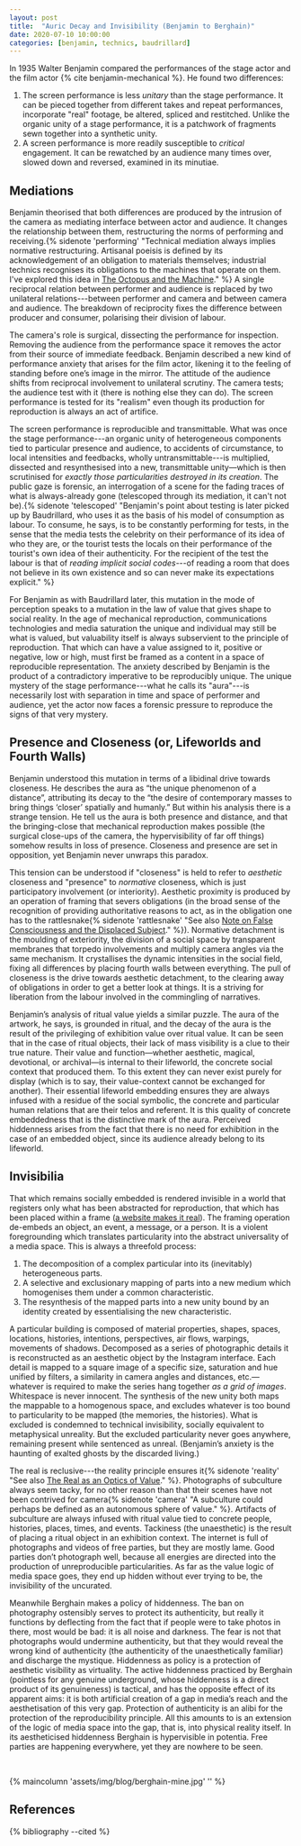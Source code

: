 ```yaml
---
layout: post
title:  "Auric Decay and Invisibility (Benjamin to Berghain)"
date: 2020-07-10 10:00:00
categories: [benjamin, technics, baudrillard]
---
```


In 1935 Walter Benjamin compared the performances of the stage actor and the film actor {% cite benjamin-mechanical %}. He found two differences:

1. The screen performance is less _unitary_ than the stage performance. It can be pieced together from different takes and repeat performances, incorporate "real" footage, be altered, spliced and restitched. Unlike the organic unity of a stage performance, it is a patchwork of fragments sewn together into a synthetic unity.
2. A screen performance is more readily susceptible to _critical_ engagement. It can be rewatched by an audience many times over, slowed down and reversed, examined in its minutiae.
<!--more-->

## Mediations

Benjamin theorised that both differences are produced by the intrusion of the camera as mediating interface between actor and audience. It changes the relationship between them, restructuring the norms of performing and receiving.{% sidenote 'performing' "Technical mediation always implies normative restructuring. Artisanal poeisis is defined by its acknowledgement of an obligation to materials themselves; industrial technics recognises its obligations to the machines that operate on them. I've explored this idea in [The Octopus and the Machine](/2019/05/01/the-octopus-and-the-machine.html)." %} A single reciprocal relation between performer and audience is replaced by two unilateral relations---between performer and camera and between camera and audience. The breakdown of reciprocity fixes the difference between producer and consumer, polarising their division of labour.

The camera's role is surgical, dissecting the performance for inspection. Removing the audience from the performance space it removes the actor from their source of immediate feedback. Benjamin described a new kind of performance anxiety that arises for the film actor, likening it to the feeling of standing before one’s image in the mirror. The attitude of the audience shifts from reciprocal involvement to unilateral scrutiny. The camera tests; the audience test with it (there is nothing else they can do). The screen performance is tested for its "realism" even though its production for reproduction is always an act of artifice.

The screen performance is reproducible and transmittable. What was once the stage performance---an organic unity of heterogeneous components tied to particular presence and audience, to accidents of circumstance, to local intensities and feedbacks, wholly untransmittable---is multiplied, dissected and resynthesised into a new, transmittable unity—which is then scrutinised for _exactly those particularities destroyed in its creation_. The public gaze is forensic, an interrogation of a scene for the fading traces of what is always-already gone (telescoped through its mediation, it can't not be).{% sidenote 'telescoped' "Benjamin's point about testing is later picked up by Baudrillard, who uses it as the basis of his model of consumption as labour. To consume, he says, is to be constantly performing for tests, in the sense that the media tests the celebrity on their performance of its idea of who they are, or the tourist tests the locals on their performance of the tourist's own idea of their authenticity. For the recipient of the test the labour is that of _reading implicit social codes_---of reading a room that does not believe in its own existence and so can never make its expectations explicit." %}

For Benjamin as with Baudrillard later, this mutation in the mode of perception speaks to a mutation in the law of value that gives shape to social reality. In the age of mechanical reproduction, communications technologies and media saturation the unique and individual may still be what is valued, but valuability itself is always subservient to the principle of reproduction. That which can have a value assigned to it, positive or negative, low or high, must first be framed as a content in a space of reproducible representation. The anxiety described by Benjamin is the product of a contradictory imperative to be reproducibly unique. The unique mystery of the stage performance---what he calls its "aura"---is necessarily lost with separation in time and space of performer and audience, yet the actor now faces a forensic pressure to reproduce the signs of that very mystery.

## Presence and Closeness (or, Lifeworlds and Fourth Walls)

Benjamin understood this mutation in terms of a libidinal drive towards closeness. He describes the aura as “the unique phenomenon of a distance”, attributing its decay to the “the desire of contemporary masses to bring things ‘closer’ spatially and humanly.” But within his analysis there is a strange tension. He tell us the aura is both presence and distance, and that the bringing-close that mechanical reproduction makes possible (the surgical close-ups of the camera, the hypervisibility of far off things) somehow results in loss of presence. Closeness and presence are set in opposition, yet Benjamin never unwraps this paradox.

This tension can be understood if "closeness" is held to refer to _aesthetic_ closeness and "presence" to _normative_ closeness, which is just participatory involvement (or interiority). Aesthetic proximity is produced by an operation of framing that severs obligations (in the broad sense of the recognition of providing authoritative reasons to act, as in the obligation one has to the rattlesnake{% sidenote 'rattlesnake' "See also [Note on False Consciousness and the Displaced Subject](/2020/05/06/false-consciousness.html)." %}). Normative detachment is the moulding of exteriority, the division of a social space by transparent membranes that torpedo involvements and multiply camera angles via the same mechanism. It crystallises the dynamic intensities in the social field, fixing all differences by placing fourth walls between everything. The pull of closeness is the drive towards aesthetic detachment, to the clearing away of obligations in order to get a better look at things. It is a striving for liberation from the labour involved in the commingling of narratives.

Benjamin’s analysis of ritual value yields a similar puzzle. The aura of the artwork, he says, is grounded in ritual, and the decay of the aura is the result of the privileging of exhibition value over ritual value. It can be seen that in the case of ritual objects, their lack of mass visibility is a clue to their true nature. Their value and function—whether aesthetic, magical, devotional, or archival—is internal to their lifeworld, the concrete social context that produced them. To this extent they can never exist purely for display (which is to say, their value-context cannot be exchanged for another). Their essential lifeworld embedding ensures they are always infused with a residue of the social symbolic, the concrete and particular human relations that are their telos and referent. It is this quality of concrete embeddedness that is the distinctive mark of the aura. Perceived hiddenness arises from the fact that there is no need for exhibition in the case of an embedded object, since its audience already belong to its lifeworld.


## Invisibilia

That which remains socially embedded is rendered invisible in a world that registers only what has been abstracted for reproduction, that which has been placed within a frame ([a website makes it real]({{site.baseurl}}/2020/05/10/the-public-real.html)). The framing operation de-embeds an object, an event, a message, or a person. It is a violent foregrounding which translates particularity into the abstract universality of a media space. This is always a threefold process:

1. The decomposition of a complex particular into its (inevitably) heterogeneous parts.
2. A selective and exclusionary mapping of parts into a new medium which homogenises them under a common characteristic.
3. The resynthesis of the mapped parts into a new unity bound by an identity created by essentialising the new characteristic.

A particular building is composed of material properties, shapes, spaces, locations, histories, intentions, perspectives, air flows, warpings, movements of shadows. Decomposed as a series of photographic details it is reconstructed as an aesthetic object by the Instagram interface. Each detail is mapped to a square image of a specific size, saturation and hue unified by filters, a similarity in camera angles and distances, etc.—whatever is required to make the series hang together _as a grid of images_. Whitespace is never innocent. The synthesis of the new unity both maps the mappable to a homogenous space, and excludes whatever is too bound to particularity to be mapped (the memories, the histories). What is excluded is condemned to technical invisibility, socially equivalent to metaphysical unreality. But the excluded particularity never goes anywhere, remaining present while sentenced as unreal. (Benjamin’s anxiety is the haunting of exalted ghosts by the discarded living.)

The real is reclusive---the reality principle ensures it{% sidenote 'reality' "See also [The Real as an Optics of Value](/2020/05/10/the-public-real.html)." %}. Photographs of subculture always seem tacky, for no other reason than that their scenes have not been contrived for camera{% sidenote 'camera' "A subculture could perhaps be defined as an autonomous sphere of value." %}. Artifacts of subculture are always infused with ritual value tied to concrete people, histories, places, times, and events. Tackiness (the unaesthetic) is the result of placing a ritual object in an exhibition context. The internet is full of photographs and videos of free parties, but they are mostly lame. Good parties don’t photograph well, because all energies are directed into the production of unreproducible particularities. As far as the value logic of media space goes, they end up hidden without ever trying to be, the invisibility of the uncurated.

Meanwhile Berghain makes a policy of hiddenness. The ban on photography ostensibly serves to protect its authenticity, but really it functions by deflecting from the fact that if people were to take photos in there, most would be bad: it is all noise and darkness. The fear is not that photographs would undermine authenticity, but that they would reveal the wrong kind of authenticity (the authenticity of the unaesthetically familiar) and discharge the mystique. Hiddenness as policy is a protection of aesthetic visibility as virtuality. The active hiddenness practiced by Berghain (pointless for any genuine underground, whose hiddenness is a direct product of its genuineness) is tactical, and has the opposite effect of its apparent aims: it is both artificial creation of a gap in media’s reach and the aesthetisation of this very gap. Protection of authenticity is an alibi for the protection of the reproducibility principle. All this amounts to is an extension of the logic of media space into the gap, that is, into physical reality itself. In its aestheticised hiddenness Berghain is hypervisible in potentia. Free parties are happening everywhere, yet they are nowhere to be seen.

<br />

{% maincolumn 'assets/img/blog/berghain-mine.jpg' '' %}

## References
{% bibliography --cited %}
